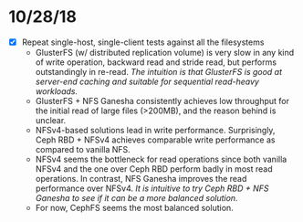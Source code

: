 10/28/18
========

- [x] Repeat single-host, single-client tests against all the filesystems
   - GlusterFS (w/ distributed replication volume) is very slow in any kind of write operation, 
     backward read and stride read, but performs outstandingly in re-read. *The intuition is that 
     GlusterFS is good at server-end caching and suitable for sequential read-heavy workloads.*
   - GlusterFS + NFS Ganesha consistently achieves low throughput for the initial read of large 
     files (>200MB), and the reason behind is unclear. 
   - NFSv4-based solutions lead in write performance. Surprisingly, Ceph RBD + NFSv4 achieves 
     comparable write performance as compared to vanilla NFS. 
   - NFSv4 seems the bottleneck for read operations since both vanilla NFSv4 and the one over Ceph 
     RBD perform badly in most read operations. In contrast, NFS Ganesha improves the read 
     performance over NFSv4. *It is intuitive to try Ceph RBD + NFS Ganesha to see if it can be a 
     more balanced solution.*  
   - For now, CephFS seems the most balanced solution.  